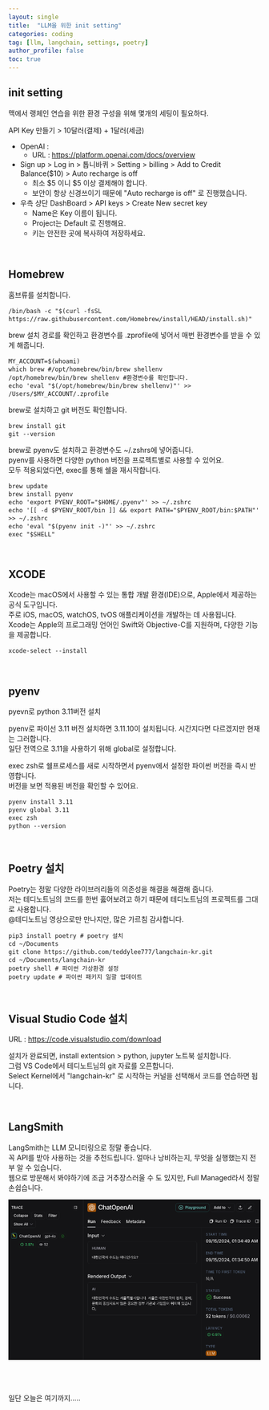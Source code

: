 ```yaml
---
layout: single
title:  "LLM을 위한 init setting"
categories: coding
tag: [llm, langchain, settings, poetry]
author_profile: false
toc: true
---
```




## init setting

맥에서 랭체인 연습을 위한 환경 구성을 위해 몇개의 세팅이 필요하다.

API Key 만들기 > 10달러(결제) + 1달러(세금)

- OpenAI : 
  - URL : https://platform.openai.com/docs/overview
- Sign up > Log in > 톱니바퀴 > Setting > billing > Add to Credit Balance($10) > Auto recharge is off
  - 최소 $5 이니 $5 이상 결제해야 합니다.
  - 보안이 항상 신경쓰이기 때문에 "Auto recharge is off" 로 진행했습니다.
- 우측 상단 DashBoard > API keys > Create New secret key
  - Name은 Key 이름이 됩니다.
  - Project는 Default 로 진행해요.
  - 키는 안전한 곳에 복사하여 저장하세요.

<br>

## Homebrew

홈브류를 설치합니다. 

```shell
/bin/bash -c "$(curl -fsSL https://raw.githubusercontent.com/Homebrew/install/HEAD/install.sh)"
```

brew 설치 경로를 확인하고 환경변수를 .zprofile에 넣어서 매번 환경변수를 받을 수 있게 해줍니다.

```shell
MY_ACCOUNT=$(whoami)
which brew #/opt/homebrew/bin/brew shellenv
/opt/homebrew/bin/brew shellenv #환경변수를 확인합니다.
echo 'eval "$(/opt/homebrew/bin/brew shellenv)"' >> /Users/$MY_ACCOUNT/.zprofile
```

brew로 설치하고 git 버전도 확인합니다.

```
brew install git
git --version
```

brew로 pyenv도 설치하고 환경변수도 ~/.zshrs에 넣어줍니다.   
pyenv를 사용하면 다양한 python 버전을 프로젝트별로 사용할 수 있어요.  
모두 적용되었다면, exec를 통해 쉘을 재시작합니다.  

```shell
brew update
brew install pyenv
echo 'export PYENV_ROOT="$HOME/.pyenv"' >> ~/.zshrc
echo '[[ -d $PYENV_ROOT/bin ]] && export PATH="$PYENV_ROOT/bin:$PATH"' >> ~/.zshrc
echo 'eval "$(pyenv init -)"' >> ~/.zshrc
exec "$SHELL"
```

<br>

## XCODE

Xcode는 macOS에서 사용할 수 있는 통합 개발 환경(IDE)으로, Apple에서 제공하는 공식 도구입니다.   
주로 iOS, macOS, watchOS, tvOS 애플리케이션을 개발하는 데 사용됩니다.  
Xcode는 Apple의 프로그래밍 언어인 Swift와 Objective-C를 지원하며, 다양한 기능을 제공합니다. 

```shell
xcode-select --install
```

<br>

## pyenv

pyevn로 python 3.11버전 설치

pyenv로 파이선 3.11 버전 설치하면 3.11.10이 설치됩니다. 시간지다면 다르겠지만 현재는 그러합니다.  
일단 전역으로 3.11을 사용하기 위해 global로 설정합니다.   

exec zsh로 쉘프로세스를 새로 시작하면서 pyenv에서 설정한 파이썬 버전을 즉시 반영합니다.  
버전을 보면 적용된 버전을 확인할 수 있어요.

```shell
pyenv install 3.11
pyenv global 3.11
exec zsh
python --version
```

<br>

## Poetry 설치

Poetry는 정말 다양한 라이브러리들의 의존성을 해결을 해결해 줍니다.  
저는 테디노트님의 코드를 한번 훓어보려고 하기 때문에 테디노트님의 프로젝트를 그대로 사용합니다.  
@테디노트님 영상으로만 만나지만, 많은 가르침 감사합니다.  

```shell
pip3 install poetry # poetry 설치
cd ~/Documents
git clone https://github.com/teddylee777/langchain-kr.git
cd ~/Documents/langchain-kr
poetry shell # 파이썬 가상환경 설정
poetry update # 파이썬 패키지 일괄 업데이트
```

<br>

## Visual Studio Code 설치

URL : https://code.visualstudio.com/download

설치가 완료되면, install extentsion > python, jupyter 노트북 설치합니다.  
그럼 VS Code에서 테디노트님의 git 자료를 오픈합니다.  
Select Kernel에서 "langchain-kr" 로 시작하는 커널을 선택해서 코드를 연습하면 됩니다. 

<br>

## LangSmith

LangSmith는 LLM 모니터링으로 정말 좋습니다.  
꼭 API를 받아 사용하는 것을 추천드립니다. 얼마나 낭비하는지, 무엇을 실행했는지 전부 알 수 있습니다.  
웹으로 방문해서 봐야하기에 조금 거추장스러울 수 도 있지만, Full Managed라서 정말 손쉽습니다. 

![image-20240915020446545](/assets/images/2024-09-13-init_setting/image-20240915020446545.png)

<br>

<br>



일단 오늘은 여기까지.....
